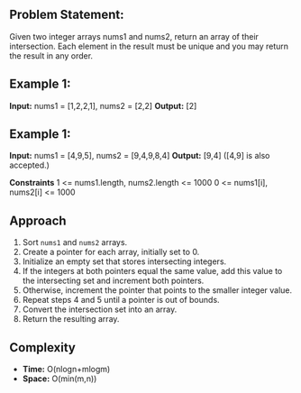 
## Problem Statement:
Given two integer arrays nums1 and nums2, return an array of their intersection. Each element in the result must be unique and you may return the result in any order.

## Example 1:
**Input:** nums1 = [1,2,2,1], nums2 = [2,2]
**Output:** [2]

## Example 1:
**Input:** nums1 = [4,9,5], nums2 = [9,4,9,8,4]
**Output:** [9,4] ([4,9] is also accepted.)

**Constraints**
1 <= nums1.length, nums2.length <= 1000
0 <= nums1[i], nums2[i] <= 1000

## Approach
1. Sort `nums1` and `nums2` arrays.
2. Create a pointer for each array, initially set to 0.
3. Initialize an empty set that stores intersecting integers.
4. If the integers at both pointers equal the same value, add this value to the intersecting set and increment both pointers.
5. Otherwise, increment the pointer that points to the smaller integer value.
6. Repeat steps 4 and 5 until a pointer is out of bounds.
7. Convert the intersection set into an array.
8. Return the resulting array.

## Complexity
- **Time:** O(nlogn+mlogm)
- **Space:** O(min(m,n))
